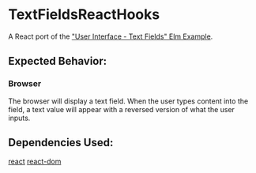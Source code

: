 # TextFieldsReactHooks

A React port of the ["User Interface - Text Fields" Elm Example](https://elm-lang.org/examples/text-fields).

## Expected Behavior:

### Browser

The browser will display a text field. When the user types content into the field, a text value will appear with a reversed version of what the user inputs.

## Dependencies Used:

[react](https://www.npmjs.com/package/react)
[react-dom](https://www.npmjs.com/package/react-dom)
